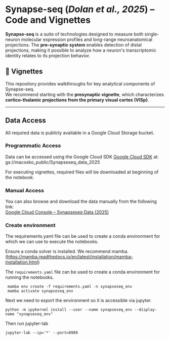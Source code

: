 # Synapse-seq (*Dolan et al., 2025*) – Code and Vignettes

**Synapse-seq** is a suite of technologies designed to measure both single-neuron molecular expression profiles and long-range neuroanatomical projections. The **pre-synaptic system** enables detection of distal projections, making it possible to analyze how a neuron's transcriptomic identity relates to its projection behavior.

## 📘 Vignettes

This repository provides walkthroughs for key analytical components of Synapse-seq.  
We recommend starting with the **presynaptic vignette**, which characterizes **cortico-thalamic projections from the primary visual cortex (VISp)**.

---

## Data Access

All required data is publicly available in a Google Cloud Storage bucket.

### Programmatic Access

Data can be accessed using the Google Cloud SDK [Google Cloud SDK](https://cloud.google.com/sdk/docs/install-sdk) at:
gs://macosko_public/Synapseseq_data_2025

For executing vignettes, required files will be downloaded at beginning of the notebook.

### Manual Access

You can also browse and download the data manually from the following link:  
[Google Cloud Console – Synapseseq Data (2025)](https://console.cloud.google.com/storage/browser/macosko_public/Synapseseq_data_2025)

### Create environment

The requirements.yaml file can be used to create a conda environment for which we can use to execute the notebooks.

Ensure a conda solver is installed. We recommend mamba. (https://mamba.readthedocs.io/en/latest/installation/mamba-installation.html)


The `requirements.yaml` file can be used to create a conda environment for running the notebooks.

```
 mamba env create -f requirements.yaml -n synapseseq_env
 mamba activate synapseseq_env
```

Next we need to export the environment so it is accessible via jupyter.
```
python -m ipykernel install --user --name synapseseq_env --display-name "synapseseq_env"
```

Then run jupyter-lab
```
jupyter-lab --ip='*' --port=8989
```
